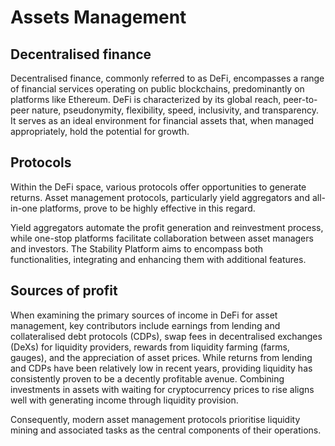 # Assets Management

## Decentralised finance

Decentralised finance, commonly referred to as DeFi, encompasses a range of financial services operating on public blockchains, predominantly on platforms like Ethereum. DeFi is characterized by its global reach, peer-to-peer nature, pseudonymity, flexibility, speed, inclusivity, and transparency. It serves as an ideal environment for financial assets that, when managed appropriately, hold the potential for growth.

## Protocols

Within the DeFi space, various protocols offer opportunities to generate returns. Asset management protocols, particularly yield aggregators and all-in-one platforms, prove to be highly effective in this regard.

Yield aggregators automate the profit generation and reinvestment process, while one-stop platforms facilitate collaboration between asset managers and investors. The Stability Platform aims to encompass both functionalities, integrating and enhancing them with additional features.

## Sources of profit

When examining the primary sources of income in DeFi for asset management, key contributors include earnings from lending and collateralised debt protocols (CDPs), swap fees in decentralised exchanges (DeXs) for liquidity providers, rewards from liquidity farming (farms, gauges), and the appreciation of asset prices. While returns from lending and CDPs have been relatively low in recent years, providing liquidity has consistently proven to be a decently profitable avenue. Combining investments in assets with waiting for cryptocurrency prices to rise aligns well with generating income through liquidity provision.



Consequently, modern asset management protocols prioritise liquidity mining and associated tasks as the central components of their operations.
